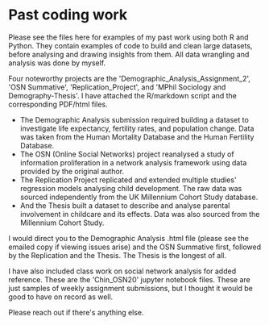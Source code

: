 # Past coding work

Please see the files here for examples of my past work using both R and Python. They contain examples of code to build and clean large datasets, before analysing and drawing insights from them. All data wrangling and analysis was done by myself.

Four noteworthy projects are the 'Demographic_Analysis_Assignment_2', 'OSN Summative', 'Replication_Project', and 'MPhil Sociology and Demography-Thesis'. I have attached the R/markdown script and the corresponding PDF/html files.

- The Demographic Analysis submission required building a dataset to investigate life expectancy, fertility rates, and population change. Data was taken from the Human Mortality Database and the Human Fertility Database.
- The OSN (Online Social Networks) project reanalysed a study of information proliferation in a network analysis framework using data provided by the original author.
- The Replication Project replicated and extended multiple studies' regression models analysing child development. The raw data was sourced independently from the UK Millennium Cohort Study database.
- And the Thesis built a dataset to describe and analyse parental involvement in childcare and its effects. Data was also sourced from the Millennium Cohort Study.

I would direct you to the Demographic Analysis .html file (please see the emailed copy if viewing issues arise) and the OSN Summative first, followed by the Replication and the Thesis. The Thesis is the longest of all.

I have also included class work on social network analysis for added reference. These are the 'Chin_OSN20' jupyter notebook files. These are just samples of weekly assignment submissions, but I thought it would be good to have on record as well.

Please reach out if there's anything else.
